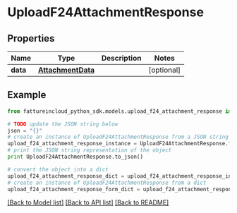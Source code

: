# UploadF24AttachmentResponse


## Properties

Name | Type | Description | Notes
------------ | ------------- | ------------- | -------------
**data** | [**AttachmentData**](AttachmentData.md) |  | [optional] 

## Example

```python
from fattureincloud_python_sdk.models.upload_f24_attachment_response import UploadF24AttachmentResponse

# TODO update the JSON string below
json = "{}"
# create an instance of UploadF24AttachmentResponse from a JSON string
upload_f24_attachment_response_instance = UploadF24AttachmentResponse.from_json(json)
# print the JSON string representation of the object
print UploadF24AttachmentResponse.to_json()

# convert the object into a dict
upload_f24_attachment_response_dict = upload_f24_attachment_response_instance.to_dict()
# create an instance of UploadF24AttachmentResponse from a dict
upload_f24_attachment_response_form_dict = upload_f24_attachment_response.from_dict(upload_f24_attachment_response_dict)
```
[[Back to Model list]](../README.md#documentation-for-models) [[Back to API list]](../README.md#documentation-for-api-endpoints) [[Back to README]](../README.md)


